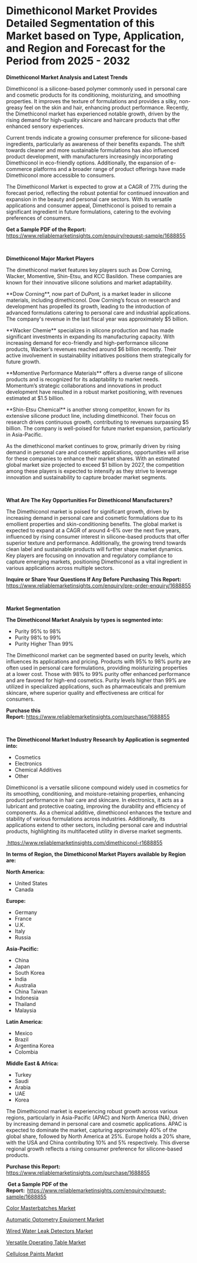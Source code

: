 <p><h1>Dimethiconol Market Provides Detailed Segmentation of this Market based on Type, Application, and Region and Forecast for the Period from 2025 - 2032</h1></p><p><strong>Dimethiconol Market Analysis and Latest Trends</strong></p>
<p><p>Dimethiconol is a silicone-based polymer commonly used in personal care and cosmetic products for its conditioning, moisturizing, and smoothing properties. It improves the texture of formulations and provides a silky, non-greasy feel on the skin and hair, enhancing product performance. Recently, the Dimethiconol market has experienced notable growth, driven by the rising demand for high-quality skincare and haircare products that offer enhanced sensory experiences.</p><p>Current trends indicate a growing consumer preference for silicone-based ingredients, particularly as awareness of their benefits expands. The shift towards cleaner and more sustainable formulations has also influenced product development, with manufacturers increasingly incorporating Dimethiconol in eco-friendly options. Additionally, the expansion of e-commerce platforms and a broader range of product offerings have made Dimethiconol more accessible to consumers.</p><p>The Dimethiconol Market is expected to grow at a CAGR of 7.1% during the forecast period, reflecting the robust potential for continued innovation and expansion in the beauty and personal care sectors. With its versatile applications and consumer appeal, Dimethiconol is poised to remain a significant ingredient in future formulations, catering to the evolving preferences of consumers.</p></p>
<p><strong>Get a Sample PDF of the Report:&nbsp;</strong> <a href="https://www.reliablemarketinsights.com/enquiry/request-sample/1688855?utm_campaign=1789&utm_medium=2&utm_source=Github&utm_content=ia&utm_term=30012025&utm_id=dimethiconol">https://www.reliablemarketinsights.com/enquiry/request-sample/1688855</a></p>
<p>&nbsp;</p>
<p><strong>Dimethiconol Major Market Players</strong></p>
<p><p>The dimethiconol market features key players such as Dow Corning, Wacker, Momentive, Shin-Etsu, and KCC Basildon. These companies are known for their innovative silicone solutions and market adaptability.</p><p>**Dow Corning**, now part of DuPont, is a market leader in silicone materials, including dimethiconol. Dow Corning’s focus on research and development has propelled its growth, leading to the introduction of advanced formulations catering to personal care and industrial applications. The company's revenue in the last fiscal year was approximately $5 billion.</p><p>**Wacker Chemie** specializes in silicone production and has made significant investments in expanding its manufacturing capacity. With increasing demand for eco-friendly and high-performance silicone products, Wacker’s revenues reached around $6 billion recently. Their active involvement in sustainability initiatives positions them strategically for future growth.</p><p>**Momentive Performance Materials** offers a diverse range of silicone products and is recognized for its adaptability to market needs. Momentum’s strategic collaborations and innovations in product development have resulted in a robust market positioning, with revenues estimated at $1.5 billion.</p><p>**Shin-Etsu Chemical** is another strong competitor, known for its extensive silicone product line, including dimethiconol. Their focus on research drives continuous growth, contributing to revenues surpassing $5 billion. The company is well-poised for future market expansion, particularly in Asia-Pacific.</p><p>As the dimethiconol market continues to grow, primarily driven by rising demand in personal care and cosmetic applications, opportunities will arise for these companies to enhance their market shares. With an estimated global market size projected to exceed $1 billion by 2027, the competition among these players is expected to intensify as they strive to leverage innovation and sustainability to capture broader market segments.</p></p>
<p>&nbsp;</p>
<p><strong>What Are The Key Opportunities For Dimethiconol Manufacturers?</strong></p>
<p><p>The Dimethiconol market is poised for significant growth, driven by increasing demand in personal care and cosmetic formulations due to its emollient properties and skin-conditioning benefits. The global market is expected to expand at a CAGR of around 4-6% over the next five years, influenced by rising consumer interest in silicone-based products that offer superior texture and performance. Additionally, the growing trend towards clean label and sustainable products will further shape market dynamics. Key players are focusing on innovation and regulatory compliance to capture emerging markets, positioning Dimethiconol as a vital ingredient in various applications across multiple sectors.</p></p>
<p><strong>Inquire or Share Your Questions If Any Before Purchasing This Report:</strong> <a href="https://www.reliablemarketinsights.com/enquiry/pre-order-enquiry/1688855?utm_campaign=1789&utm_medium=2&utm_source=Github&utm_content=ia&utm_term=30012025&utm_id=dimethiconol">https://www.reliablemarketinsights.com/enquiry/pre-order-enquiry/1688855</a></p>
<p>&nbsp;</p>
<p><strong>Market Segmentation</strong></p>
<p><strong>The Dimethiconol Market Analysis by types is segmented into:</strong></p>
<p><ul><li>Purity 95% to 98%</li><li>Purity 98% to 99%</li><li>Purity Higher Than 99%</li></ul></p>
<p><p>The Dimethiconol market can be segmented based on purity levels, which influences its applications and pricing. Products with 95% to 98% purity are often used in personal care formulations, providing moisturizing properties at a lower cost. Those with 98% to 99% purity offer enhanced performance and are favored for high-end cosmetics. Purity levels higher than 99% are utilized in specialized applications, such as pharmaceuticals and premium skincare, where superior quality and effectiveness are critical for consumers.</p></p>
<p><strong>Purchase this Report:&nbsp;</strong><a href="https://www.reliablemarketinsights.com/purchase/1688855?utm_campaign=1789&utm_medium=2&utm_source=Github&utm_content=ia&utm_term=30012025&utm_id=dimethiconol">https://www.reliablemarketinsights.com/purchase/1688855</a></p>
<p>&nbsp;</p>
<p><strong>The Dimethiconol Market Industry Research by Application is segmented into:</strong></p>
<p><ul><li>Cosmetics</li><li>Electronics</li><li>Chemical Additives</li><li>Other</li></ul></p>
<p><p>Dimethiconol is a versatile silicone compound widely used in cosmetics for its smoothing, conditioning, and moisture-retaining properties, enhancing product performance in hair care and skincare. In electronics, it acts as a lubricant and protective coating, improving the durability and efficiency of components. As a chemical additive, dimethiconol enhances the texture and stability of various formulations across industries. Additionally, its applications extend to other sectors, including personal care and industrial products, highlighting its multifaceted utility in diverse market segments.</p></p>
<p><a href="https://www.reliablemarketinsights.com/dimethiconol-r1688855?utm_campaign=1789&utm_medium=2&utm_source=Github&utm_content=ia&utm_term=30012025&utm_id=dimethiconol">&nbsp;https://www.reliablemarketinsights.com/dimethiconol-r1688855</a></p>
<p><strong>In terms of Region, the Dimethiconol Market Players available by Region are:</strong></p>
<p>
    <p> <strong> North America: </strong>
        <ul>
            <li>United States</li>
            <li>Canada</li>
        </ul>
        </p> 
    <p> <strong> Europe: </strong>
        <ul>
            <li>Germany</li>
            <li>France</li>
            <li>U.K.</li>
            <li>Italy</li>
            <li>Russia</li>
        </ul>
        </p> 
    <p> <strong> Asia-Pacific: </strong>
        <ul>
            <li>China</li>
            <li>Japan</li>
            <li>South Korea</li>
            <li>India</li>
            <li>Australia</li>
            <li>China Taiwan</li>
            <li>Indonesia</li>
            <li>Thailand</li>
            <li>Malaysia</li>
        </ul>
        </p> 
    <p> <strong> Latin America: </strong>
        <ul>
            <li>Mexico</li>
            <li>Brazil</li>
            <li>Argentina Korea</li>
            <li>Colombia</li>
        </ul>
        </p> 
    <p> <strong> Middle East & Africa: </strong>
        <ul>
            <li>Turkey</li>
            <li>Saudi</li>
            <li>Arabia</li>
            <li>UAE</li>
            <li>Korea</li>
        </ul>
    </p>
    </p>
<p><p>The Dimethiconol market is experiencing robust growth across various regions, particularly in Asia-Pacific (APAC) and North America (NA), driven by increasing demand in personal care and cosmetic applications. APAC is expected to dominate the market, capturing approximately 40% of the global share, followed by North America at 25%. Europe holds a 20% share, with the USA and China contributing 10% and 5% respectively. This diverse regional growth reflects a rising consumer preference for silicone-based products.</p></p>
<p><strong>Purchase this Report: </strong><a href="https://www.reliablemarketinsights.com/purchase/1688855?utm_campaign=1789&utm_medium=2&utm_source=Github&utm_content=ia&utm_term=30012025&utm_id=dimethiconol">https://www.reliablemarketinsights.com/purchase/1688855</a></p>
<p>&nbsp;<strong>Get a Sample PDF of the Report:&nbsp;&nbsp;</strong><a href="https://www.reliablemarketinsights.com/enquiry/request-sample/1688855?utm_campaign=1789&utm_medium=2&utm_source=Github&utm_content=ia&utm_term=30012025&utm_id=dimethiconol">https://www.reliablemarketinsights.com/enquiry/request-sample/1688855</a></p>
<p><strong></strong></p>
<p><p><a href="https://github.com/nibbsmantji/Market-Research-Report-List-1/blob/main/color-masterbatches-market.md?utm_campaign=1789&utm_medium=2&utm_source=Github&utm_content=ia&utm_term=30012025&utm_id=dimethiconol">Color Masterbatches Market</a></p><p><a href="https://www.linkedin.com/pulse/exploring-automatic-optometry-equipment-market-industry-revenue-mtmmf?utm_campaign=1789&utm_medium=2&utm_source=Github&utm_content=ia&utm_term=30012025&utm_id=dimethiconol">Automatic Optometry Equipment Market</a></p><p><a href="https://www.linkedin.com/pulse/wired-water-leak-detectors-market-demand-revenue-insights-rl0qf?utm_campaign=1789&utm_medium=2&utm_source=Github&utm_content=ia&utm_term=30012025&utm_id=dimethiconol">Wired Water Leak Detectors Market</a></p><p><a href="https://www.linkedin.com/pulse/finding-growth-prospectsaided-through-versatile-operating-kn4gf?utm_campaign=1789&utm_medium=2&utm_source=Github&utm_content=ia&utm_term=30012025&utm_id=dimethiconol">Versatile Operating Table Market</a></p><p><a href="https://github.com/djibenesha/Market-Research-Report-List-1/blob/main/cellulose-paints-market.md?utm_campaign=1789&utm_medium=2&utm_source=Github&utm_content=ia&utm_term=30012025&utm_id=dimethiconol">Cellulose Paints Market</a></p></p>